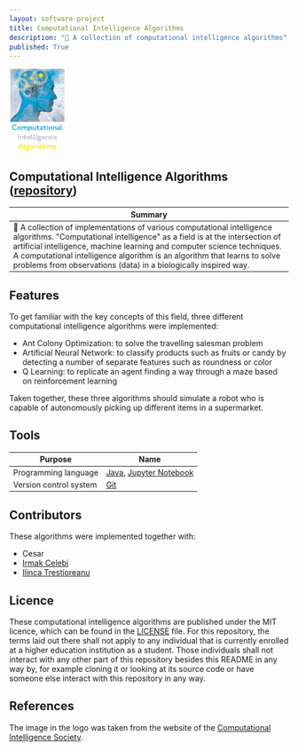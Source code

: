 ```yaml
---
layout: software-project
title: Computational Intelligence Algorithms
description: "🧠 A collection of computational intelligence algorithms"
published: True
---
```


<img src= "/assets/software-projects/computational-intelligence-algorithms/computational_intelligence_algorithms_logo.JPG" alt="Computational Intelligence Algorithms Logo" width="20%">

## Computational Intelligence Algorithms ([repository](https://github.com/johanneshagspiel/computational-intelligence-algorithms))

| Summary  |
| -------------------------------------------------- |
| 🧠 A collection of implementations of various computational intelligence algorithms. "Computational intelligence" as a field is at the intersection of artificial intelligence, machine learning and computer science techniques. A computational intelligence algorithm is an algorithm that learns to solve problems from observations (data) in a biologically inspired way. |

## Features

To get familiar with the key concepts of this field, three different computational intelligence algorithms were implemented:

- Ant Colony Optimization: to solve the travelling salesman problem
- Artificial Neural Network: to classify products such as fruits or candy by detecting a number of separate features such as roundness or color 
- Q Learning: to replicate an agent finding a way through a maze based on reinforcement learning

Taken together, these three algorithms should simulate a robot who is capable of autonomously picking up different items in a supermarket.

## Tools

| Purpose               | Name                                                                      |
|-----------------------|---------------------------------------------------------------------------|
| Programming language   | [Java](https://openjdk.org/), [Jupyter Notebook](https://jupyter.org/) |
| Version control system | [Git](https://git-scm.com/)                                               |

## Contributors

These algorithms were implemented together with:

- Cesar
- [Irmak Celebi](https://github.com/irmakcelebi)
- [Ilinca Trestioreanu](https://github.com/ilincatr)

## Licence

These computational intelligence algorithms are published under the MIT licence, which can be found in the [LICENSE](LICENSE) file. For this repository, the terms laid out there shall not apply to any individual that is currently enrolled at a higher education institution as a student. Those individuals shall not interact with any other part of this repository besides this README in any way by, for example cloning it or looking at its source code or have someone else interact with this repository in any way.

## References

The image in the logo was taken from the website of the [Computational Intelligence Society](https://cis.ieee.org/images/files/slideshow/04mci04-cover1.jpg). 

